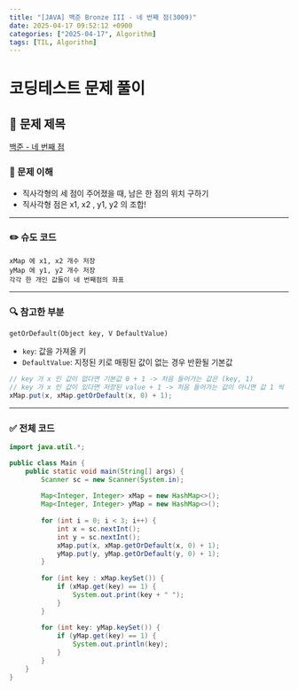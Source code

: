 ```yaml
---
title: "[JAVA] 백준 Bronze III - 네 번째 점(3009)"
date: 2025-04-17 09:52:12 +0900
categories: ["2025-04-17", Algorithm]
tags: [TIL, Algorithm]
---
```

# 코딩테스트 문제 풀이

## 📘 문제 제목
[백준 - 네 번째 점](https://www.acmicpc.net/problem/3009)

### 🧠 문제 이해
- 직사각형의 세 점이 주어졌을 때, 남은 한 점의 위치 구하기
- 직사각형 점은 x1, x2 , y1, y2 의 조합!

---

### ✏️ 슈도 코드

```plaintext
xMap 에 x1, x2 개수 저장
yMap 에 y1, y2 개수 저장
각각 한 개인 값들이 네 번째점의 좌표
```

---

### 🔍 참고한 부분

`getOrDefault(Object key, V DefaultValue)`
   
- `key`: 값을 가져올 키
- `DefaultValue`: 지정된 키로 매핑된 값이 없는 경우 반환될 기본값

```java
// key 가 x 인 값이 없다면 기본값 0 + 1 -> 처음 들어가는 값은 (key, 1)
// key 가 x 인 값이 있다면 저장된 value + 1 -> 처음 들어가는 값이 아니면 값 1 씩 증가
xMap.put(x, xMap.getOrDefault(x, 0) + 1);
```

---

### ✅ 전체 코드
```java
import java.util.*;

public class Main {
    public static void main(String[] args) {
        Scanner sc = new Scanner(System.in);
        
        Map<Integer, Integer> xMap = new HashMap<>();
        Map<Integer, Integer> yMap = new HashMap<>();
        
        for (int i = 0; i < 3; i++) {
            int x = sc.nextInt();
            int y = sc.nextInt();
            xMap.put(x, xMap.getOrDefault(x, 0) + 1);
            yMap.put(y, yMap.getOrDefault(y, 0) + 1);
        }
        
        for (int key : xMap.keySet()) {
            if (xMap.get(key) == 1) {
                System.out.print(key + " ");
            }
        }
        
        for (int key: yMap.keySet()) {
            if (yMap.get(key) == 1) {
                System.out.println(key);
            }
        }
    }
}
```
